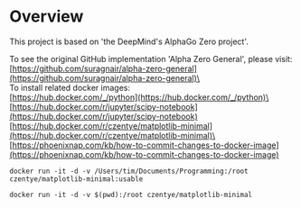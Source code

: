 # Overview

This project is based on 'the DeepMind's AlphaGo Zero project'. 

To see the original GitHub implementation 'Alpha Zero General', please visit:\
[https://github.com/suragnair/alpha-zero-general](https://github.com/suragnair/alpha-zero-general)\
\
To install related docker images:\
[https://hub.docker.com/_/python](https://hub.docker.com/_/python)\
[https://hub.docker.com/r/jupyter/scipy-notebook](https://hub.docker.com/r/jupyter/scipy-notebook)
[https://hub.docker.com/r/czentye/matplotlib-minimal](https://hub.docker.com/r/czentye/matplotlib-minimal)\
[https://phoenixnap.com/kb/how-to-commit-changes-to-docker-image](https://phoenixnap.com/kb/how-to-commit-changes-to-docker-image)

```
docker run -it -d -v /Users/tim/Documents/Programming:/root czentye/matplotlib-minimal:usable
```
```
docker run -it -d -v $(pwd):/root czentye/matplotlib-minimal
```

